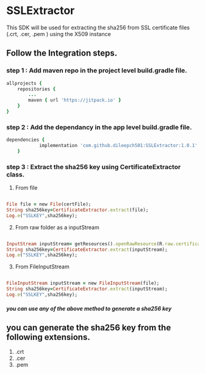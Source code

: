 # SSLExtractor
This SDK will be used for extracting the sha256 from SSL certificate files (.crt, .cer, .pem ) using the X509 instance

## Follow the Integration steps.




### step 1 : Add maven repo in the project level build.gradle file.

```ruby
allprojects {
	repositories {
		...
		maven { url 'https://jitpack.io' }
	}
}

```


### step 2 : Add the dependancy in the app level build.gradle file.

```ruby
dependencies {
	        implementation 'com.github.dileepch501:SSLExtractor:1.0.1'
	}

```

### step 3 : Extract the sha256 key using CertificateExtractor class.


1. From file

```ruby

File file = new File(certFile);
String sha256key=CertificateExtractor.extract(file);
Log.e("SSLKEY",sha256key);

```

2. From raw folder as a inputStream

```ruby

InputStream inputStream= getResources().openRawResource(R.raw.certificate);
String sha256key=CertificateExtractor.extract(inputStream);
Log.e("SSLKEY",sha256key);

```

3. From FileInputStream

```ruby

FileInputStream inputStream = new FileInputStream(file);
String sha256key=CertificateExtractor.extract(inputStream);
Log.e("SSLKEY",sha256key);

```

##### you can use any of the above method to generate a sha256 key


## you can generate the sha256 key from the following extensions.

1. .crt
2. .cer
3. .pem



